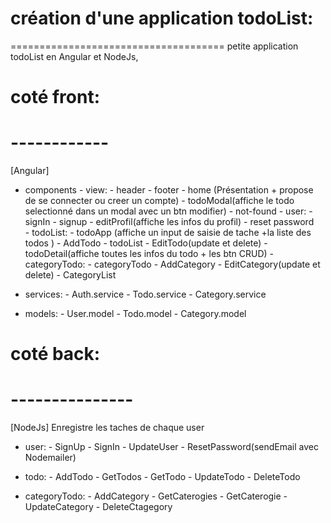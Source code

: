 # création d'une application todoList:
=====================================
petite application todoList en Angular et NodeJs, 
# coté front: 
# ------------
[Angular]
- components
        - view:
                - header
                - footer
                - home (Présentation + propose de se connecter ou creer un compte)
                - todoModal(affiche le todo selectionné dans un modal avec un btn modifier)
                - not-found
        - user:
                - signIn
                - signup
                - editProfil(affiche les infos du profil)
                - reset password                 
        - todoList: 
                - todoApp (affiche un input de saisie de tache +la liste des todos )
                - AddTodo
                - todoList
                - EditTodo(update et delete)
                - todoDetail(affiche toutes les infos du todo + les btn CRUD)
        - categoryTodo:
                - categoryTodo
                - AddCategory
                - EditCategory(update et delete) 
                - CategoryList       
- services:
        - Auth.service
        - Todo.service
        - Category.service

- models: 
        - User.model
        - Todo.model
        - Category.model






    
# coté back:
# ---------------
[NodeJs]
Enregistre les taches de chaque user
- user:  - SignUp
         - SignIn
         - UpdateUser
         - ResetPassword(sendEmail avec Nodemailer)

- todo:  - AddTodo
         - GetTodos 
         - GetTodo
         - UpdateTodo
         - DeleteTodo

- categoryTodo:
         - AddCategory
         - GetCaterogies
         - GetCaterogie
         - UpdateCategory
         - DeleteCtagegory
            